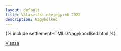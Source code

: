 ```yaml
---
layout: default
title: Választási névjegyzék 2022
description: Nagykölked
---
```


{% include settlementHTMLs/Nagykooxlked.html %}

[Vissza](./)